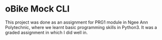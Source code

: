 # oBike Mock CLI
This project was done as an assignment for PRG1 module in Ngee Ann Polytechnic, where we learnt basic programming skills in Python3. It was a graded assignment in which I did well in.
